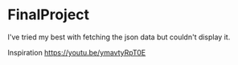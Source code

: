 # FinalProject

I've tried my best with fetching the json data but couldn't display it.


Inspiration
https://youtu.be/ymavtyRpT0E
